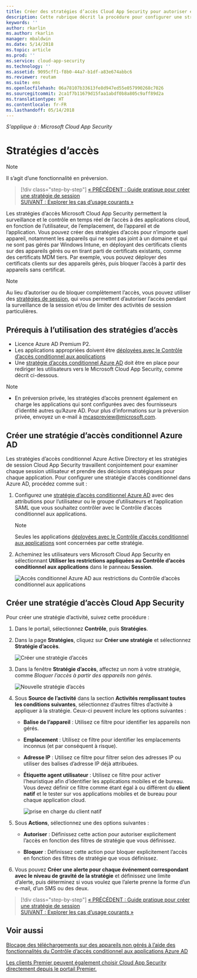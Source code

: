```yaml
---
title: Créer des stratégies d’accès Cloud App Security pour autoriser et bloquer l’accès | Microsoft Docs
description: Cette rubrique décrit la procédure pour configurer une stratégie d’accès au Contrôle d’accès conditionnel aux applications de Cloud App Security Proxy pour autoriser et bloquer l’accès à des applications connectées via Azure AD, à l’aide de fonctionnalités de proxy.
keywords: ''
author: rkarlin
ms.author: rkarlin
manager: mbaldwin
ms.date: 5/14/2018
ms.topic: article
ms.prod: ''
ms.service: cloud-app-security
ms.technology: ''
ms.assetid: 9095cff1-f8b0-44a7-b1df-a83e674abbc6
ms.reviewer: reutam
ms.suite: ems
ms.openlocfilehash: 06a78107b33613fe8d947ed55e057990268c7026
ms.sourcegitcommit: 2ca1f7b11679d15faa1abdf0b8a805c9aff89d2a
ms.translationtype: HT
ms.contentlocale: fr-FR
ms.lasthandoff: 05/14/2018
---
```

*S’applique à : Microsoft Cloud App Security*

# <a name="access-policies"></a>Stratégies d’accès 

> [!NOTE]
> Il s’agit d’une fonctionnalité en préversion.


>[!div class="step-by-step"]
[« PRÉCÉDENT : Guide pratique pour créer une stratégie de session](session-policy-aad.md)<br>
[SUIVANT : Explorer les cas d’usage courants »](use-case-proxy-block-session-aad.md)


Les stratégies d’accès Microsoft Cloud App Security permettent la surveillance et le contrôle en temps réel de l’accès à des applications cloud, en fonction de l’utilisateur, de l’emplacement, de l’appareil et de l’application. Vous pouvez créer des stratégies d’accès pour n’importe quel appareil, notamment les appareils qui ne sont pas joint à un domaine et qui ne sont pas gérés par Windows Intune, en déployant des certificats clients sur des appareils gérés ou en tirant parti de certificats existants, comme des certificats MDM tiers. Par exemple, vous pouvez déployer des certificats clients sur des appareils gérés, puis bloquer l’accès à partir des appareils sans certificat. 

> [!NOTE]
> Au lieu d’autoriser ou de bloquer complètement l’accès, vous pouvez utiliser des [stratégies de session](session-policy-aad.md), qui vous permettent d’autoriser l’accès pendant la surveillance de la session et/ou de limiter des activités de session particulières. 

## <a name="prerequisites-to-using-access-policies"></a>Prérequis à l’utilisation des stratégies d’accès

- Licence Azure AD Premium P2.
- Les applications appropriées doivent être [déployées avec le Contrôle d’accès conditionnel aux applications](proxy-deployment-aad.md)
- Une [stratégie d’accès conditionnel Azure AD](https://docs.microsoft.com/azure/active-directory/active-directory-conditional-access-azure-portal) doit être en place pour rediriger les utilisateurs vers le Microsoft Cloud App Security, comme décrit ci-dessous.

> [!NOTE]
> - En préversion privée, les stratégies d’accès prennent également en charge les applications qui sont configurées avec des fournisseurs d’identité autres qu’Azure AD. Pour plus d’informations sur la préversion privée, envoyez un e-mail à mcaspreview@microsoft.com.

## <a name="create-an-azure-ad-conditional-access-policy"></a>Créer une stratégie d’accès conditionnel Azure AD

Les stratégies d’accès conditionnel Azure Active Directory et les stratégies de session Cloud App Security travaillent conjointement pour examiner chaque session utilisateur et prendre des décisions stratégiques pour chaque application. Pour configurer une stratégie d’accès conditionnel dans Azure AD, procédez comme suit :

1. Configurez une [stratégie d’accès conditionnel Azure AD](https://docs.microsoft.com/azure/active-directory/active-directory-conditional-access-azure-portal) avec des attributions pour l’utilisateur ou le groupe d’utilisateurs et l’application SAML que vous souhaitez contrôler avec le Contrôle d’accès conditionnel aux applications. 

   > [!NOTE]
   > Seules les applications [déployées avec le Contrôle d’accès conditionnel aux applications](proxy-deployment-aad.md) sont concernées par cette stratégie.

2. Acheminez les utilisateurs vers Microsoft Cloud App Security en sélectionnant **Utiliser les restrictions appliquées au Contrôle d’accès conditionnel aux applications** dans le panneau **Session**.

   ![Accès conditionnel Azure AD aux restrictions du Contrôle d’accès conditionnel aux applications](./media/proxy-deploy-restrictions-aad.png)

## <a name="create-a-cloud-app-security-access-policy"></a>Créer une stratégie d’accès Cloud App Security 

Pour créer une stratégie d’activité, suivez cette procédure :

1. Dans le portail, sélectionnez **Contrôle**, puis **Stratégies**.
2. Dans la page **Stratégies**, cliquez sur **Créer une stratégie** et sélectionnez **Stratégie d’accès**.  

   ![Créer une stratégie d’accès](./media/access-policy-menu.png)

3. Dans la fenêtre **Stratégie d’accès**, affectez un nom à votre stratégie, comme *Bloquer l’accès à partir des appareils non gérés*.

   ![Nouvelle stratégie d’accès](./media/access-policy-screen.png)

4. Sous **Source de l’activité** dans la section **Activités remplissant toutes les conditions suivantes**, sélectionnez d’autres filtres d’activité à appliquer à la stratégie. Ceux-ci peuvent inclure les options suivantes : 
     
   - **Balise de l’appareil** : Utilisez ce filtre pour identifier les appareils non gérés.

   - **Emplacement** : Utilisez ce filtre pour identifier les emplacements inconnus (et par conséquent à risque). 

   - **Adresse IP** : Utilisez ce filtre pour filtrer selon des adresses IP ou utiliser des balises d’adresse IP déjà attribuées. 

   - **Étiquette agent utilisateur** : Utilisez ce filtre pour activer l’heuristique afin d’identifier les applications mobiles et de bureau. Vous devez définir ce filtre comme étant égal à ou différent du **client natif** et le tester sur vos applications mobiles et de bureau pour chaque application cloud.
  
       ![prise en charge du client natif](./media/user-agent-tag.png)

5. Sous **Actions**, sélectionnez une des options suivantes : 

    - **Autoriser** : Définissez cette action pour autoriser explicitement l’accès en fonction des filtres de stratégie que vous définissez.

    - **Bloquer** : Définissez cette action pour bloquer explicitement l’accès en fonction des filtres de stratégie que vous définissez. 

6. Vous pouvez **Créer une alerte pour chaque événement correspondant avec le niveau de gravité de la stratégie** et définissez une limite d’alerte, puis déterminez si vous voulez que l’alerte prenne la forme d’un e-mail, d’un SMS ou des deux.



>[!div class="step-by-step"]
[« PRÉCÉDENT : Guide pratique pour créer une stratégie de session](session-policy-aad.md)<br>
[SUIVANT : Explorer les cas d’usage courants »](use-case-proxy-block-session-aad.md)

 
## <a name="see-also"></a>Voir aussi  
[Blocage des téléchargements sur des appareils non gérés à l’aide des fonctionnalités du Contrôle d’accès conditionnel aux applications Azure AD](use-case-proxy-block-session-aad.md)   

[Les clients Premier peuvent également choisir Cloud App Security directement depuis le portail Premier.](https://premier.microsoft.com/)  
  
  